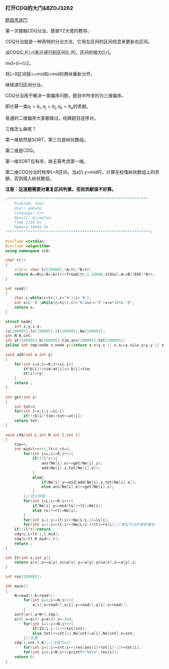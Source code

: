 ### 打开CDQ的大门&BZOJ3262

[题目传送门](https://www.lydsy.com/JudgeOnline/problem.php?id=3262)

第一次接触CDQ分治，感谢YZ大佬的教导。

CDQ分治就是一种奇特的分治方法，它用左区间的区间信息来更新右区间。

设CDQ(L,R,l,r)表示递归到区间[L,R]，区间的值为[l,r]。

mid=(l+r)/2。

将L~R区间按<=mid和>mid的两块重新分开。

继续递归区间分治。

CDQ分治用于解决一类偏序问题，题目中所求的为三维偏序。

即计算一类$a_i<b_i,a_j<b_j,a_k<b_k$的贡献。

普通的二维偏序大家都做过，经典题目逆序对。

三维怎么做呢？

第一维依然是SORT，第三位是树状数组。

第二维是CDQ。

第一维SORT后有序，故无需考虑第一维。

第二维CDQ分治时枚举L~R区间，当a[i].y>mid时，计算在权值树状数组上的贡献，否则插入树状数组。

**注意：这道题需要对重复区间判重，否则贡献值不好算。** 

~~~c++
/**************************************************************
    Problem: 3262
    User: yekehe
    Language: C++
    Result: Accepted
    Time:1116 ms
    Memory:10600 kb
****************************************************************/
 
#include <cstdio>
#include <algorithm>
using namespace std;
 
char tc()
{
    static char tr[10000],*A=tr,*B=tr;
    return A==B&&(B=(A=tr)+fread(tr,1,10000,stdin),A==B)?EOF:*A++;
}
 
int read()
{
    char c;while(c=tc(),c<'0'||c>'9');
    int x=c-'0';while(c=tc(),c>='0'&&c<='9')x=x*10+c-'0';
    return x;
}
 
struct node{
    int x,y,z,o;
}a[100005],lx[100005],rx[100005],Ne[100005];
int N,K,cnt;
int at[200005],b[200005],tim,ans[200005],tot[200005];
inline int cmp(node x,node y){return x.x<y.x || x.x==y.x&&x.y<y.y || x.x==y.x&&x.y==y.y&&x.z<y.z;}
 
void add(int x,int y)
{
    for(int i=x;i<=K;i+=i&-i){
        if(b[i]!=tim)at[i]=0,b[i]=tim;
        at[i]+=y;
    }
    return ;
}
 
int get(int x)
{
    int tot=0;
    for(int i=x;i;i-=i&-i)
        if(!(b[i]^tim))tot+=at[i];
    return tot;
}
 
void cdq(int L,int R,int l,int r)
{
    tim++;
    int mid=l+r>>1,lt=0,rt=0;
        for(int i=L;i<=R;i++){
            if(!(l^r)){
                ans[Ne[i].o]+=get(Ne[i].z);
                add(Ne[i].z,tot[Ne[i].o]);
            }
            else{
                if(Ne[i].y<=mid)add(Ne[i].z,tot[Ne[i].o]);
                else ans[Ne[i].o]+=get(Ne[i].z);
            }
        }//统计贡献
        for(int i=L;i<=R;i++){
            if(Ne[i].y<=mid)lx[++lt]=Ne[i];
            else rx[++rt]=Ne[i];
        }
        for(int i=1;i<=lt;i++)Ne[L+i-1]=lx[i];
        for(int i=1;i<=rt;i++)Ne[L+i-1+lt]=rx[i];//类似于归并那样重组
    if(!(l^r))return ;
    cdq(L,L+lt-1,l,mid);
    cdq(L+lt,R,mid+1,r);
    return ;
}
 
int IS(int x,int y){
    return a[x].x==a[y].x&&a[x].y==a[y].y&&a[x].z==a[y].z;
}
 
int res[100005];
 
int main()
{
    N=read(),K=read();
        for(int i=1;i<=N;i++){
            a[i].x=read(),a[i].y=read(),a[i].z=read();
        }
    sort(a+1,a+N+1,cmp);
    a[0].x=a[0].y=a[0].z=-2e9;
        for(int i=1;i<=N;i++){
            if(IS(i,i-1))++tot[cnt];
            else tot[++cnt]=1,Ne[cnt]=a[i],Ne[cnt].o=cnt;
        }//去重
    cdq(1,cnt,0,K);//注意为cnt
        for(int i=1;i<=cnt;i++)res[ans[i]+tot[i]-1]+=tot[i];
        for(int i=0;i<N;i++)printf("%d\n",res[i]);
    return 0;
}
~~~

